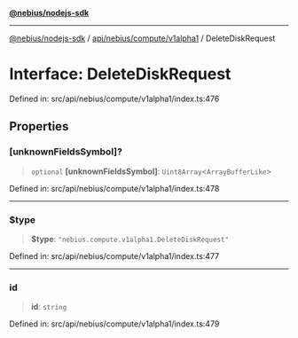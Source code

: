 [**@nebius/nodejs-sdk**](../../../../../README.md)

---

[@nebius/nodejs-sdk](../../../../../README.md) / [api/nebius/compute/v1alpha1](../README.md) / DeleteDiskRequest

# Interface: DeleteDiskRequest

Defined in: src/api/nebius/compute/v1alpha1/index.ts:476

## Properties

### \[unknownFieldsSymbol\]?

> `optional` **\[unknownFieldsSymbol\]**: `Uint8Array`\<`ArrayBufferLike`\>

Defined in: src/api/nebius/compute/v1alpha1/index.ts:478

---

### $type

> **$type**: `"nebius.compute.v1alpha1.DeleteDiskRequest"`

Defined in: src/api/nebius/compute/v1alpha1/index.ts:477

---

### id

> **id**: `string`

Defined in: src/api/nebius/compute/v1alpha1/index.ts:479
